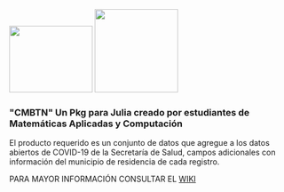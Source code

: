 
   <img src="https://user-images.githubusercontent.com/47236047/105114729-138f9e80-5a8d-11eb-9bed-285607aae4d8.png" height = "120" width = "150">
   <img src="https://user-images.githubusercontent.com/47236047/105138085-0341e880-5aba-11eb-86bc-8f18644658dc.PNG" height = "150" width = "150">
<h3>"CMBTN" Un Pkg para Julia creado por estudiantes de Matemáticas Aplicadas y Computación <br></h3>
El producto requerido es un conjunto de datos que agregue a los datos abiertos de COVID-19 de la Secretaría de Salud, campos adicionales con información del municipio de residencia de cada registro.

PARA MAYOR INFORMACIÓN CONSULTAR EL [WIKI](https://github.com/Replase/CMBTN.jl/wiki)
